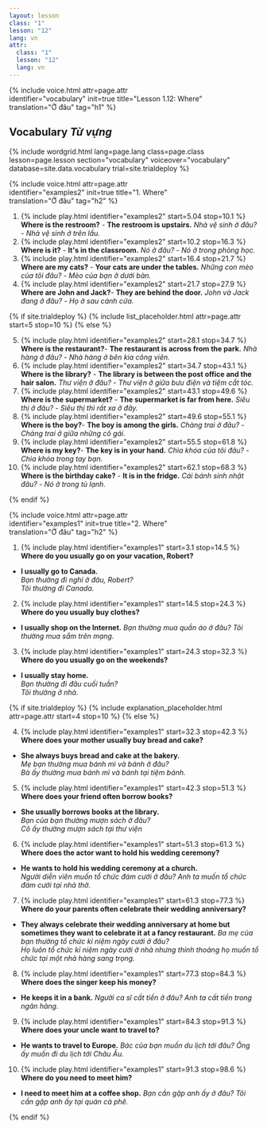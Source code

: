 ```yaml
---
layout: lesson
class: "1"
lesson: "12"
lang: vn
attr:
  class: "1"
  lesson: "12"
  lang: vn
---
```


{%  include voice.html attr=page.attr  
	identifier="vocabulary"  init=true
	title="Lesson 1.12: Where"        
	translation="Ở đâu"
    tag="h1" %}

## Vocabulary *Từ vựng*

{% include wordgrid.html lang=page.lang
		class=page.class 
		lesson=page.lesson 
		section="vocabulary"
		voiceover="vocabulary"
		database=site.data.vocabulary 
		trial=site.trialdeploy %}

{%  include voice.html attr=page.attr  
	identifier="examples2"  init=true
	title="1. Where"        
	translation="Ở đâu"
    tag="h2" %}

1. {% include play.html identifier="examples2" start=5.04 stop=10.1 %} **Where is the restroom?** - **The restroom is upstairs.** 
*Nhà vệ sinh ở đâu?* - *Nhà vệ sinh ở trên lầu.*
2. {% include play.html identifier="examples2" start=10.2 stop=16.3 %} **Where is it?** - **It's in the classroom.**
*Nó ở đâu?* - *Nó ở trong phòng học.*
3. {% include play.html identifier="examples2" start=16.4 stop=21.7 %} **Where are my cats?** - **Your cats are under the tables.**
*Những con mèo của tôi đâu?* - *Mèo của bạn ở dưới bàn.*
4. {% include play.html identifier="examples2" start=21.7 stop=27.9 %} **Where are John and Jack?**- **They are behind the door.**
*John và Jack đang ở đâu?* - *Họ ở sau cánh cửa.*

{% if site.trialdeploy %}
	{% include list_placeholder.html  attr=page.attr     start=5 stop=10 %}
	{% else %}

5. {% include play.html identifier="examples2" start=28.1 stop=34.7 %} **Where is the restaurant?**- **The restaurant is across from the park.**
*Nhà hàng ở đâu?* - *Nhà hàng ở bên kia công viên.*
6. {% include play.html identifier="examples2" start=34.7 stop=43.1 %} **Where is the library?** - **The library is between the post office and the hair salon.**
*Thư viện ở đâu?* - *Thư viện ở giữa bưu điện và tiệm cắt tóc.*
7. {% include play.html identifier="examples2" start=43.1 stop=49.6 %} **Where is the supermarket?** - **The supermarket is far from here.**
*Siêu thị ở đâu?* - *Siêu thị thì rất xa ở đây.*
8. {% include play.html identifier="examples2" start=49.6 stop=55.1 %} **Where is the boy?**- **The boy is among the girls.**
*Chàng trai ở đâu?* - *Chàng trai ở giữa những cô gái.*
9. {% include play.html identifier="examples2" start=55.5 stop=61.8 %} **Where is my key?**- **The key is in your hand.**
*Chìa khóa của tôi đâu?* - *Chìa khóa trong tay bạn.*
10. {% include play.html identifier="examples2" start=62.1 stop=68.3 %} **Where is the birthday cake?** - **It is in the fridge.**
*Cái bánh sinh nhật đâu?* - *Nó ở trong tủ lạnh.*

{% endif %}

{%  include voice.html attr=page.attr  
	identifier="examples1"  init=true
	title="2. Where"        
	translation="Ở đâu"
    tag="h2" %}

1. {% include play.html identifier="examples1" start=3.1 stop=14.5 %} **Where do you usually go on your vacation, Robert?**
- **I usually go to Canada.**    
*Bạn thường đi nghỉ ở đâu, Robert?*    
*Tôi thường đi Canada.*
2. {% include play.html identifier="examples1" start=14.5 stop=24.3 %} **Where do you usually buy clothes?**
- **I usually shop on the Internet.**
*Bạn thường mua quần áo ở đâu?*
*Tôi thường mua sắm trên mạng.*
3. {% include play.html identifier="examples1" start=24.3 stop=32.3 %} **Where do you usually go on the weekends?**
- **I usually stay home.**     
*Bạn thường đi đâu cuối tuần?*     
*Tôi thường ở nhà.*

{% if site.trialdeploy %}
	{% include explanation_placeholder.html  attr=page.attr     start=4 stop=10 %}
	{% else %}
	
4. {% include play.html identifier="examples1" start=32.3 stop=42.3 %} **Where does your mother usually buy bread and cake?**
- **She always buys bread and cake at the bakery.**      
*Mẹ bạn thường mua bánh mì và bánh ở đâu?*     
*Bà ấy thường mua bánh mì và bánh tại tiệm bánh.*    
5. {% include play.html identifier="examples1" start=42.3 stop=51.3 %} **Where does your friend often borrow books?**
- **She usually borrows books at the library.**     
*Bạn của bạn thường mượn sách ở đâu?*      
*Cô ấy thường mượn sách tại thư viện*      
6. {% include play.html identifier="examples1" start=51.3 stop=61.3 %} **Where does the actor want to hold his wedding ceremony?**
- **He wants to hold his wedding ceremony at a church.**      
*Người diễn viên muốn tổ chức đám cưới ở đâu?*
*Anh ta muốn tổ chức đám cưới tại nhà thờ.* 
7. {% include play.html identifier="examples1" start=61.3 stop=77.3 %} **Where do your parents often celebrate their wedding anniversary?**
- **They always celebrate their wedding anniversary at home but sometimes they want to celebrate it at a fancy restaurant.**
*Ba mẹ của bạn thường tổ chức kỉ niệm ngày cưới ở đâu?*    
*Họ luôn tổ chức kỉ niệm ngày cưới ở nhà nhưng thỉnh thoảng họ muốn tổ chức tại một nhà hàng sang trọng.*    
8. {% include play.html identifier="examples1" start=77.3 stop=84.3 %} **Where does the singer keep his money?**
- **He keeps it in a bank.**
*Người ca sĩ cất tiền ở đâu?*
*Anh ta cất tiền trong ngân hàng.*
9. {% include play.html identifier="examples1" start=84.3 stop=91.3 %} **Where does your uncle want to travel to?**
- **He wants to travel to Europe.**
*Bác của bạn muốn du lịch tới đâu?*
*Ông ấy muốn đi du lịch tới Châu Âu.*
10. {% include play.html identifier="examples1" start=91.3 stop=98.6 %} **Where do you need to meet him?**
- **I need to meet him at a coffee shop.**
*Bạn cần gặp anh ấy ở đâu?*
*Tôi cần gặp anh ấy tại quán cà phê.*

{% endif %}
